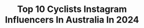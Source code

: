 ---
title: Top 10 Cyclists Instagram Influencers In Australia In 2024
description: >-
  Find top cyclists Instagram influencers in Australia in 2024. Most popular hashtags: #cycling #cyclinglife #womenscycling.
platform: Instagram
hits: 24
text_top: Analyze the most popular Instagram profiles on inBeat.
text_bottom: Our search engine has 24 Instagram influencers like this in Australia for you to work with.
profiles:
  - username: "maeveplouffe"
    fullname: >-
      MAEVE PLOUFFE
    bio: >-
      Aussie Olympian 🇦🇺 & pro cyclist @teamdsm_ 🚴🏼‍♀️ Part time law & marine biology nerd 🐬 Get comfortable being uncomfortable 🔥 📍 🇳🇱 📥 @arcsports.mc
    location: "Australia"
    followers: 36430
    engagement: 696
    commentsToLikes: 0.016007
    id: ck5hiny1aehjy0i118t1lgg9k
    verified: false
    hashtags: "#womenscycling, #tokyotogether, #ausolympicteam, #olympics"
  - username: "calebewan"
    fullname: >-
      Caleb Ewan
    bio: >-
      Australian Professional cyclist for Jayco-Alula Monaco Management: signaturesport.com.au
    location: "Australia"
    followers: 176890
    engagement: 533
    commentsToLikes: 0.008248
    id: ck0vwfldrtgcs0i19jz0fuofi
    verified: false
    hashtags: "#tourofoman"
  - username: "pavel_sivakov"
    fullname: >-
      Pavel Sivakov
    bio: >-
      Cyclist | @uae_team_emirates Represented by @wassermancycling
    location: "Australia"
    followers: 55404
    engagement: 735
    commentsToLikes: 0.006013
    id: ck0w1fj6fj3550i19r26egy7z
    verified: false
    hashtags: "#tokyo2020, #roadtotokyo, #weareuae, #uaeteamemirates"
  - username: "sean_sako"
    fullname: >-
      Sean Sako Sakinofsky
    bio: >-
      Endurance Cyclist The pioneer of the keto | carnivore movement in the cycling world. Riding bikes for freedom of speech & health. 2A | Aviation | UAP
    location: "Australia"
    followers: 69711
    engagement: 157
    commentsToLikes: 0.026389
    id: ck0tvdjxjaz750i19u3u0esj6
    verified: false
    hashtags: "#nutrition, #keto, #corima, #sunblock"
  - username: "rapha_rcc"
    fullname: >-
      Rapha Cycling Club
    bio: >-
      Join our global community of passionate cyclists.
    location: "Australia"
    followers: 121176
    engagement: 113
    commentsToLikes: 0.006591
    id: ck1392xedj92j0i19y45du5d5
    verified: false
    hashtags: "#rapha, #raphacyclingclub, #womens100, #12monuments"
  - username: "shannonmccurley_"
    fullname: >-
      Shannon McCurley             🦦
    bio: >-
      Aussie made from Irish products☘️ Olympian🇮🇪 Melb|Track cyclist|Sweetest tooth🍩 Bikes, beaches and a cheeky bit of banter
    location: "Australia"
    followers: 27048
    engagement: 583
    commentsToLikes: 0.007596
    id: ck5c1qimsvpwv0i11pfzvb53t
    verified: true
    hashtags: "#incomeprotectionforcyclists, #lovemeloveyou, #ridelikeagirl, #ride100percent"
  - username: "nettieedmo"
    fullname: >-
      Annette Edmondson
    bio: >-
      Aussie Cyclist 3xWorld Champion🌈 3xOlympian + Olympic Medallist🥉 2xCommonwealth Champ
    location: "Australia"
    followers: 37494
    engagement: 624
    commentsToLikes: 0.016762
    id: ckap5vk1wdclo0i78m2iveqi6
    verified: true
    hashtags: "#staytuned, #tokyo2021, #aussieaussieaussie, #cervelos5"
  - username: "rohandennis"
    fullname: >-
      Rohan Dennis
    bio: >-
      Adelaide born, Australian cyclist living in Andorra
    location: "Australia"
    followers: 108116
    engagement: 475
    commentsToLikes: 0.010547
    id: ck55p0b1a9j8b0i11ugzoil5s
    verified: true
    hashtags: "#didnthit80, #minicooper, #blackmambaforever, #hesfine"
  - username: "jambi_jambi"
    fullname: >-
      Big Drop Jambz
    bio: >-
      🔪 J͎O͎R͎J͎A 🔪 Adventure cyclist Big small business owner at @jambz_distribution Ride with 💀 @wtf.gravel.team Event - @superjambogrompre
    location: "Australia"
    followers: 15007
    engagement: 491
    commentsToLikes: 0.031587
    id: ck0vzcwk08h4k0i19qt1lhvwg
    verified: false
    hashtags: "#newbikeweek, #shesnice, #ombraz, #vanlife"
  - username: "bikebug2019"
    fullname: >-
      Lulu
    bio: >-
      My motto is “Rider’s Ride”. I’m a passionate cyclist from Adelaide, South Australia 🇦🇺 who travels the world to cycle 🚴🏻‍♂️ + a dedicated yogi. 🧘‍♂️
    location: "Australia"
    followers: 24500
    engagement: 196
    commentsToLikes: 0.016452
    id: ck5zumr7s2ntg0i143lfdf2am
    verified: false
    hashtags: "#roadbike, #switchbacks, #travelbybike, #womenridebikes"
---